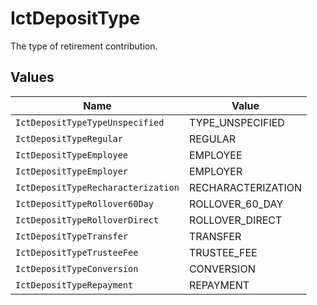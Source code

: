# IctDepositType

The type of retirement contribution.


## Values

| Name                               | Value                              |
| ---------------------------------- | ---------------------------------- |
| `IctDepositTypeTypeUnspecified`    | TYPE_UNSPECIFIED                   |
| `IctDepositTypeRegular`            | REGULAR                            |
| `IctDepositTypeEmployee`           | EMPLOYEE                           |
| `IctDepositTypeEmployer`           | EMPLOYER                           |
| `IctDepositTypeRecharacterization` | RECHARACTERIZATION                 |
| `IctDepositTypeRollover60Day`      | ROLLOVER_60_DAY                    |
| `IctDepositTypeRolloverDirect`     | ROLLOVER_DIRECT                    |
| `IctDepositTypeTransfer`           | TRANSFER                           |
| `IctDepositTypeTrusteeFee`         | TRUSTEE_FEE                        |
| `IctDepositTypeConversion`         | CONVERSION                         |
| `IctDepositTypeRepayment`          | REPAYMENT                          |